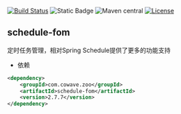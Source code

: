 [![Build Status](https://github.com/eozoo/schedule-fom/actions/workflows/maven.yml/badge.svg?branch=master)](https://github.com/eozoo/schedule-fom/actions)
![Static Badge](https://img.shields.io/badge/Java-1.8-brightgreen)
![Maven central](https://img.shields.io/badge/maven--central-2.7.7-brightgreen)
[![License](https://img.shields.io/badge/license-Apache--2.0-brightgreen)](http://www.apache.org/licenses/LICENSE-2.0.txt)

## schedule-fom

定时任务管理，相对Spring Schedule提供了更多的功能支持

- 依赖

```xml
<dependency>
    <groupId>com.cowave.zoo</groupId>
    <artifactId>schedule-fom</artifactId>
    <version>2.7.7</version>
</dependency>
```

